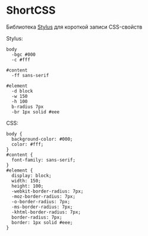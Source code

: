 ShortCSS
========

Библиотека [Stylus](http://learnboost.github.io/stylus/) для короткой записи CSS-свойств

Stylus:

    body
      -bgc #000
      -c #fff

    #content
      -ff sans-serif

    #element
      -d block
      -w 150
      -h 100
      b-radius 7px
      -br 1px solid #eee

CSS:

    body {
      background-color: #000;
      color: #fff;
    }
    #content {
      font-family: sans-serif;
    }
    #element {
      display: block;
      width: 150;
      height: 100;
      -webkit-border-radius: 7px;
      -moz-border-radius: 7px;
      -o-border-radius: 7px;
      -ms-border-radius: 7px;
      -khtml-border-radius: 7px;
      border-radius: 7px;
      border: 1px solid #eee;
    }

